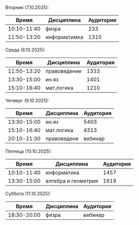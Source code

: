 Вторник (7.10.2025):

| Время       | Дисциплина   | Аудитория |
| ----------- | ------------ | --------- |
| 10:10-11:40 | физра        | 233       |
| 11:50-13:20 | информатимка | 1310      |

Среда (8.10.2025):

| Время       | Дисциплина   | Аудитория |
| ----------- | ------------ | --------- |
| 11:50-13:20 | правоведение | 1333      |
| 13:30-15:00 | ин.яз        | 1401      |
| 15:10-16:40 | мат.логика   | 1210      |

Четверг (9.10.2025):

| Время       | Дисциплина  | Аудитория |
| ----------- | ----------- | --------- |
| 13:30-15:00 | ин.яз       | 5403      |
| 15:10-16:40 | мат.логика  | 4313      |
| 20:10-21:30 | правоведене | вебинар   |

Пятница (10.10.2025):

| Время       | Дисциплина          | Аудитория |
| ----------- | ------------------- | --------- |
| 10:10-11:40 | информатика         | 1457      |
| 13:30-15:00 | алгебра и геометрия | 1619      |

Суббота (11.10.2025):

| Время       | Дисциплина | Аудитория |
| ----------- | ---------- | --------- |
| 18:30-20:00 | физра      | вебинар   |
